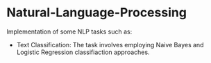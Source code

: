 # Natural-Language-Processing

Implementation of some NLP tasks such as:
* Text Classification: The task involves employing Naive Bayes and Logistic Regression classifiaction approaches.
